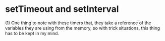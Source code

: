 # setTimeout and setInterval

(1) One thing to note with these timers that, they take a reference of the variables they are using from the memory, so with trick situations, this thing has to be kept in my mind.